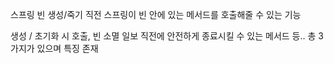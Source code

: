 스프링 빈 생성/죽기 직전 스프링이 빈 안에 있는 메서드를 호출해줄 수 있는 기능

생성 / 초기화 시 호출, 빈 소멸 일보 직전에 안전하게 종료시킬 수 있는 메서드 등..
총 3가지가 있으며 특징 존재